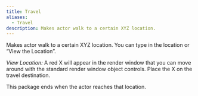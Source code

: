 ```yaml
---
title: Travel
aliases:
  - Travel
description: Makes actor walk to a certain XYZ location.
---
```

Makes actor walk to a certain XYZ location. You can type in the location or “View the Location”.

_View Location:_ A red X will appear in the render window that you can move around with the standard render window object controls. Place the X on the travel destination.

This package ends when the actor reaches that location.
